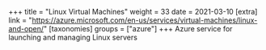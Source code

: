 +++
title = "Linux Virtual Machines"
weight = 33
date = 2021-03-10
[extra]
link = "https://azure.microsoft.com/en-us/services/virtual-machines/linux-and-open/"
[taxonomies]
groups = ["azure"]
+++
Azure service for launching and managing Linux servers

